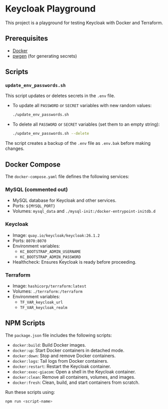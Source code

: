 # Keycloak Playground

This project is a playground for testing Keycloak with Docker and Terraform.

## Prerequisites

- [Docker](https://www.docker.com/)
- [pwgen](https://linux.die.net/man/1/pwgen) (for generating secrets)

## Scripts

### `update_env_passwords.sh`

This script updates or deletes secrets in the `.env` file.

- To update all `PASSWORD` or `SECRET` variables with new random values:
  ```bash
  ./update_env_passwords.sh
  ```

- To delete all `PASSWORD` or `SECRET` variables (set them to an empty string):
  ```bash
  ./update_env_passwords.sh --delete
  ```

The script creates a backup of the `.env` file as `.env.bak` before making changes.

## Docker Compose

The `docker-compose.yaml` file defines the following services:

### MySQL (commented out)
- MySQL database for Keycloak and other services.
- Ports: `${MYSQL_PORT}`
- Volumes: `mysql_data` and `./mysql-init:/docker-entrypoint-initdb.d`

### Keycloak
- Image: `quay.io/keycloak/keycloak:26.1.2`
- Ports: `8070:8070`
- Environment variables:
  - `KC_BOOTSTRAP_ADMIN_USERNAME`
  - `KC_BOOTSTRAP_ADMIN_PASSWORD`
- Healthcheck: Ensures Keycloak is ready before proceeding.

### Terraform
- Image: `hashicorp/terraform:latest`
- Volumes: `./terraform:/terraform`
- Environment variables:
  - `TF_VAR_keycloak_url`
  - `TF_VAR_keycloak_realm`

## NPM Scripts

The `package.json` file includes the following scripts:

- `docker:build`: Build Docker images.
- `docker:up`: Start Docker containers in detached mode.
- `docker:down`: Stop and remove Docker containers.
- `docker:logs`: Tail logs from Docker containers.
- `docker:restart`: Restart the Keycloak container.
- `docker:exec-giacom`: Open a shell in the Keycloak container.
- `docker:clean`: Remove all containers, volumes, and images.
- `docker:fresh`: Clean, build, and start containers from scratch.

Run these scripts using:
```bash
npm run <script-name>
```